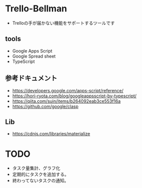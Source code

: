 # Trello-Bellman

* Trelloの手が届かない機能をサポートするツールです

## tools

* Google Apps Script
* Google Spread sheet
* TypeScript

## 参考ドキュメント

* https://developers.google.com/apps-script/reference/
* https://hori-ryota.com/blog/googleappsscript-by-typescript/
* https://qiita.com/suin/items/b264092eab3ce553f16a
* https://github.com/google/clasp

## Lib

* https://cdnjs.com/libraries/materialize

# TODO

* タスク量集計、グラフ化
* 定期的にタスクを追加する。
* 終わってないタスクの通知。
